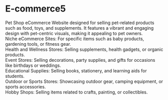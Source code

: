 # E-commerce5
Pet Shop eCommerce Website designed for selling pet-related products such as food, toys, and supplements. It features a vibrant and engaging design with pet-centric visuals, making it appealing to pet owners.<br>
Niche eCommerce Sites: For specific items such as baby products, gardening tools, or fitness gear.<br>
Health and Wellness Stores: Selling supplements, health gadgets, or organic products.<br>
Event Stores: Selling decorations, party supplies, and gifts for occasions like birthdays or weddings.<br>
Educational Supplies: Selling books, stationery, and learning aids for students.<br>
Outdoor or Sports Stores: Showcasing outdoor gear, camping equipment, or sports accessories.<br>
Hobby Shops: Selling items related to crafts, painting, or collectibles.
